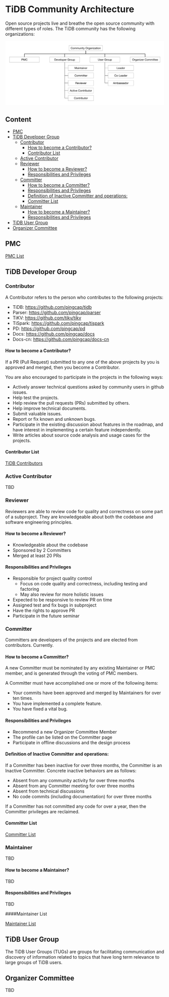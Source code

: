 # TiDB Community Architecture

Open source projects live and breathe the open source community with different
types of roles. The TiDB community has the following organizations:

![TiDB Community Architecture](../media/architecture.svg)

## Content

<!-- vim-markdown-toc GFM -->

* [PMC](#pmc)
* [TiDB Developer Group](#tidb-developer-group)
    * [Contributor](#contributor)
        * [How to become a Contributor?](#how-to-become-a-contributor)
        * [Contributor List](#contributor-list)
    * [Active Contributor](#active-contributor)
    * [Reviewer](#reviewer)
        * [How to become a Reviewer?](#how-to-become-a-reviewer)
        * [Responsibilities and Privileges](#responsibilities-and-privileges)
    * [Committer](#committer)
        * [How to become a Committer?](#how-to-become-a-committer)
        * [Responsibilities and Privileges](#responsibilities-and-privileges-1)
        * [Definition of Inactive Committer and operations:](#definition-of-inactive-committer-and-operations)
        * [Committer List](#committer-list)
    * [Maintainer](#maintainer)
        * [How to become a Maintainer?](#how-to-become-a-maintainer)
        * [Responsibilities and Privileges](#responsibilities-and-privileges-2)
* [TiDB User Group](#tidb-user-group)
* [Organizer Committee](#organizer-committee)

<!-- vim-markdown-toc -->

## PMC

[PMC List](./pmc-list.md)

## TiDB Developer Group

### Contributor

A Contributor refers to the person who contributes to the following projects:

* TiDB: https://github.com/pingcap/tidb
* Parser: https://github.com/pingcap/parser
* TiKV: https://github.com/tikv/tikv
* TiSpark: https://github.com/pingcap/tispark
* PD: https://github.com/pingcap/pd
* Docs: https://github.com/pingcap/docs
* Docs-cn: https://github.com/pingcap/docs-cn

#### How to become a Contributor?

If a PR (Pull Request) submitted to any one of the above projects by you is
approved and merged, then you become a Contributor.

You are also encouraged to participate in the projects in the following ways:

* Actively answer technical questions asked by community users in github issues.
* Help test the projects.
* Help review the pull requests (PRs) submitted by others.
* Help improve technical documents.
* Submit valuable issues.
* Report or fix known and unknown bugs.
* Participate in the existing discussion about features in the roadmap, and
  have interest in implementing a certain feature independently.
* Write articles about source code analysis and usage cases for the
  projects.

#### Contributor List

[TiDB Contributors](./contributor-list.md)

### Active Contributor

TBD

### Reviewer

Reviewers are able to review code for quality and correctness on some part of a
subproject. They are knowledgeable about both the codebase and software
engineering principles.

#### How to become a Reviewer?

* Knowledgeable about the codebase
* Sponsored by 2 Committers
* Merged at least 20 PRs 

#### Responsibilities and Privileges

* Responsible for project quality control
    * Focus on code quality and correctness, including testing and factoring 
    * May also review for more holistic issues
* Expected to be responsive to review PR on time
* Assigned test and fix bugs in subproject 
* Have the rights to approve PR
* Participate in the future seminar

### Committer

Committers are developers of the projects and are elected from contributors.
Currently.

#### How to become a Committer?

A new Committer must be nominated by any existing Maintainer or PMC member, and
is generated through the voting of PMC members.

A Committer must have accomplished one or more of the following items:

* Your commits have been approved and merged by Maintainers for over ten times.
* You have implemented a complete feature.
* You have fixed a vital bug.

#### Responsibilities and Privileges

* Recommend a new Organizer Committee Member
* The profile can be listed on the Committer page
* Participate in offline discussions and the design process

#### Definition of Inactive Committer and operations:

If a Committer has been inactive for over three months, the Committer is an
Inactive Committer.  Concrete inactive behaviors are as follows:

* Absent from any community activity for over three months
* Absent from any Committer meeting for over three months
* Absent from technical discussions
* No code commits (including documentation) for over three months

If a Committer has not committed any code for over a year, then the Committer
privileges are reclaimed.

#### Committer List

[Committer List](./committer-list.md)

### Maintainer

TBD

#### How to become a Maintainer?

TBD

#### Responsibilities and Privileges

TBD

####Maintainer List

[Maintainer List](./maintainer-list.md)

## TiDB User Group

The TiDB User Groups (TUGs) are groups for facilitating communication and
discovery of information related to topics that have long term relevance to
large groups of TiDB users.

## Organizer Committee

TBD
